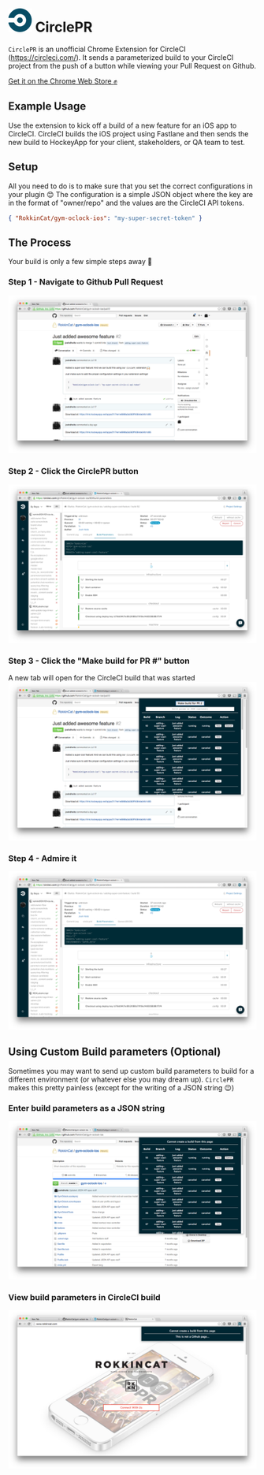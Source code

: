 # ![](icon48.png) CirclePR
`CirclePR` is an unofficial Chrome Extension for CircleCI (https://circleci.com/). It sends a parameterized build to your CircleCI project from the push of a button while viewing your Pull Request on Github.

[Get it on the Chrome Web Store :fist:](https://chrome.google.com/webstore/detail/circlepr-for-circleci/hcinmdnhmbfnfaaodeehiipiaekdkjhj)

## Example Usage
Use the extension to kick off a build of a new feature for an iOS app to CircleCI. CircleCI builds the iOS project using Fastlane and then sends the new build to HockeyApp for your client, stakeholders, or QA team to test.

## Setup

All you need to do is to make sure that you set the correct configurations in your plugin :blush: The configuration is a simple JSON object where the key are in the format of "owner/repo" and the values are the CircleCI API tokens.

```json
{ "RokkinCat/gym-oclock-ios": "my-super-secret-token" }
```

## The Process
Your build is only a few simple steps away :raised_hands:

### Step 1 - Navigate to Github Pull Request
![](screenshots/screenshot_0.png)

### Step 2 - Click the CirclePR button
![](screenshots/screenshot_2.png)

### Step 3 - Click the "Make build for PR #" button
A new tab will open for the CircleCI build that was started
![](screenshots/screenshot_3.png)

### Step 4 - Admire it
![](screenshots/screenshot_5.png)

## Using Custom Build parameters (Optional)
Sometimes you may want to send up custom build parameters to build for a different environment (or whatever else you may dream up). `CirclePR` makes this pretty painless (except for the writing of a JSON string :wink:)

### Enter build parameters as a JSON string
![](screenshots/screenshot_6.png)

### View build parameters in CircleCI build
![](screenshots/screenshot_7.png)
